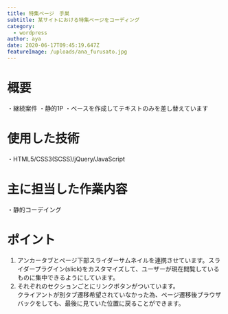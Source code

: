 ```yaml
---
title: 特集ページ　手巣
subtitle: 某サイトにおける特集ページをコーディング
category:
  - wordpress
author: aya
date: 2020-06-17T09:45:19.647Z
featureImage: /uploads/ana_furusato.jpg
---
```

# 概要
・継続案件
・静的1P
・ベースを作成してテキストのみを差し替えています

# 使用した技術
・HTML5/CSS3(SCSS)/jQuery/JavaScript


# 主に担当した作業内容
・静的コーデイング

# ポイント
1. アンカータブとページ下部スライダーサムネイルを連携させています。スライダープラグイン(slick)をカスタマイズして、ユーザーが現在閲覧しているものに集中できるようにしています。
2. それぞれのセクションごとにリンクボタンがついています。  
  クライアントが別タブ遷移希望されていなかった為、ページ遷移後ブラウザバックをしても、最後に見ていた位置に戻ることができます。